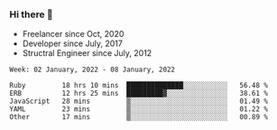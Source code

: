 ### Hi there 👋

- Freelancer since Oct, 2020
- Developer since July, 2017
- Structral Engineer since July, 2012

<!--START_SECTION:waka-->
```text
Week: 02 January, 2022 - 08 January, 2022

Ruby         18 hrs 10 mins  ██████████████░░░░░░░░░░░   56.48 % 
ERB          12 hrs 25 mins  █████████▓░░░░░░░░░░░░░░░   38.61 % 
JavaScript   28 mins         ▒░░░░░░░░░░░░░░░░░░░░░░░░   01.49 % 
YAML         23 mins         ▒░░░░░░░░░░░░░░░░░░░░░░░░   01.22 % 
Other        17 mins         ▒░░░░░░░░░░░░░░░░░░░░░░░░   00.89 % 
```
<!--END_SECTION:waka-->
